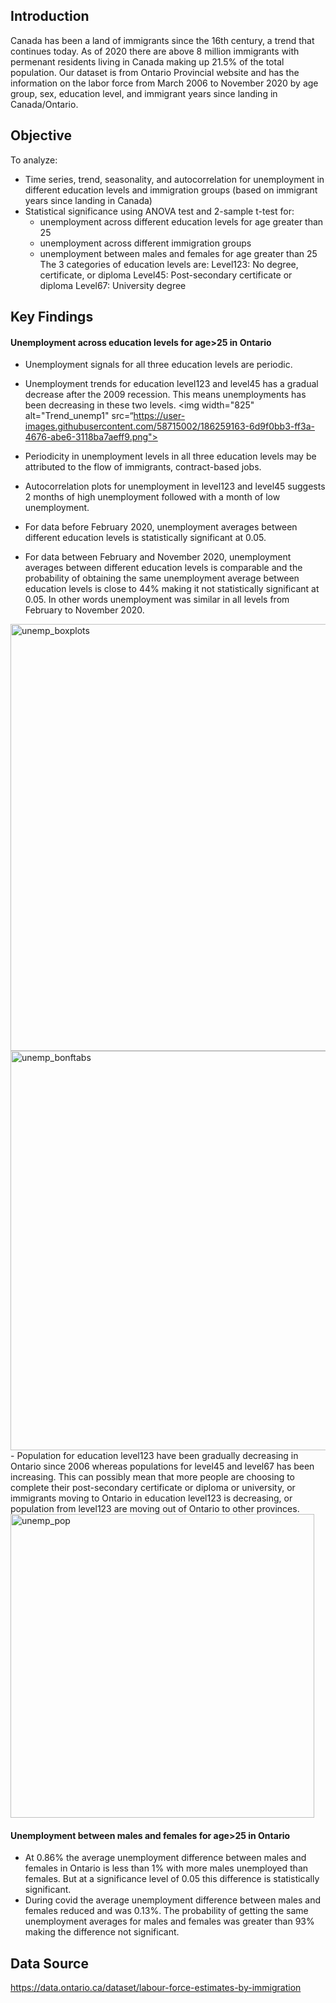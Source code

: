 ## Introduction
Canada has been a land of immigrants since the 16th century, a trend that continues today. As of 2020 there are above 8 million immigrants with permenant residents living in Canada making up 21.5% of the total population.
Our dataset is from Ontario Provincial website and has the information on the labor force from March 2006 to November 2020 by age group, sex, education level, and immigrant years since landing in Canada/Ontario.

## Objective
To analyze:
- Time series, trend, seasonality, and autocorrelation for unemployment in different education levels and immigration groups (based on immigrant years since landing in Canada)
- Statistical significance using ANOVA test and 2-sample t-test for:
    - unemployment across different education levels for age greater than 25
    - unemployment across different immigration groups
    - unemployment between males and females for age greater than 25
The 3 categories of education levels are:
Level123: No degree, certificate, or diploma
Level45: Post-secondary certificate or diploma
Level67: University degree

## Key Findings
#### Unemployment across education levels for age>25 in Ontario
- Unemployment signals for all three education levels are periodic.
- Unemployment trends for education level123 and level45 has a gradual decrease after the 2009 recession. This means unemployments has been decreasing in these two levels.
<img width="825" alt="Trend_unemp1" src=“https://user-images.githubusercontent.com/58715002/186259163-6d9f0bb3-ff3a-4676-abe6-3118ba7aeff9.png">
                                                                                                                                                    
- Periodicity in unemployment levels in all three education levels may be attributed to the flow of immigrants, contract-based jobs.
- Autocorrelation plots for unemployment in level123 and level45 suggests 2 months of high unemployment followed with a month of low unemployment.
- For data before February 2020, unemployment averages between different education levels is statistically significant at 0.05.
- For data between February and November 2020, unemployment averages between different education levels is comparable and the probability of obtaining the same unemployment average between education levels is close to 44% making it not statistically significant at 0.05. In other words unemployment was similar in all levels from February to November 2020.
<img width="683" alt="unemp_boxplots" src="https://user-images.githubusercontent.com/58715002/186265532-607ac6d7-2c5b-45bc-b5be-082c2dba101b.png">
<img width="639" alt="unemp_bonftabs" src="https://user-images.githubusercontent.com/58715002/186266595-1c7fbc3e-4edb-4aa4-bf1a-951345d63079.png">
- Population for education level123 have been gradually decreasing in Ontario since 2006 whereas populations for level45 and level67 has been increasing. This can possibly mean that more people are choosing to complete their post-secondary certificate or diploma or university, or immigrants moving to Ontario in education level123 is decreasing, or population from level123 are moving out of Ontario to other provinces.
<img width="486" alt="unemp_pop" src="https://user-images.githubusercontent.com/58715002/186268890-ac5179c0-5b86-49a2-b7e0-ab590859d7b8.png">                                                                                                                                               

#### Unemployment between males and females for age>25 in Ontario
- At 0.86% the average unemployment difference between males and females in Ontario is less than 1% with more males unemployed than females. But at a significance level of 0.05 this difference is statistically significant.
- During covid the average unemployment difference between males and females reduced and was 0.13%. The probability of getting the same unemployment averages for males and females was greater than 93% making the difference not significant.

## Data Source
https://data.ontario.ca/dataset/labour-force-estimates-by-immigration
